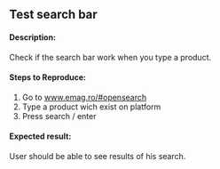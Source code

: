 ## Test search bar

#### Description:
Check if the search bar work when you type a product.

#### Steps to Reproduce:
1. Go to www.emag.ro/#opensearch
2. Type a product wich exist on platform
3. Press search / enter

#### Expected result:
User should be able to see results of his search.
